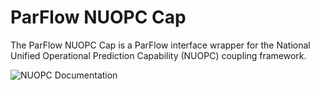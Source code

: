 # ParFlow NUOPC Cap

The ParFlow NUOPC Cap is a ParFlow interface wrapper for the National Unified
Operational Prediction Capability (NUOPC) coupling framework.

![NUOPC Documentation](http://earthsystemmodeling.org/nuopc/)
